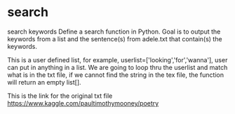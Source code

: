 # search
search keywords
Define a search function in Python. Goal is to output the keywords from a list and the sentence(s) from adele.txt that contain(s) the keywords.

This is a user defined list, for example, userlist=['looking','for','wanna'], user can put in anything in a list.
We are going to loop thru the userlist and match what is in the txt file, if we cannot find the string in the tex file, the function will return an empty list[].

This is the link for the original txt file
https://www.kaggle.com/paultimothymooney/poetry
